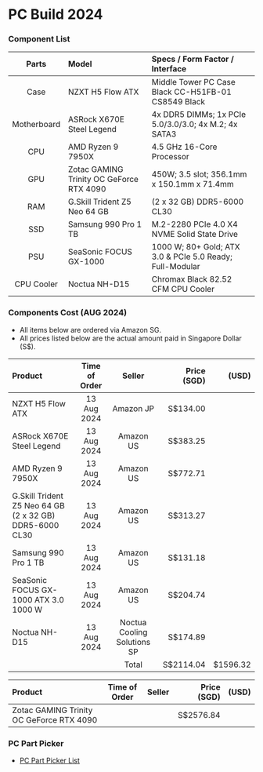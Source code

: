 # PC Build 2024

### Component List

|    Parts    | Model                                    | Specs / Form Factor / Interface                          |
| :---------: | :--------------------------------------- | :------------------------------------------------------- |
|    Case     | NZXT H5 Flow ATX                         | Middle Tower PC Case Black CC-H51FB-01 CS8549 Black      |
| Motherboard | ASRock X670E Steel Legend                | 4x DDR5 DIMMs; 1x PCIe 5.0/3.0/3.0; 4x M.2; 4x SATA3     |
|     CPU     | AMD Ryzen 9 7950X                        | 4.5 GHz 16-Core Processor                                |
|     GPU     | Zotac GAMING Trinity OC GeForce RTX 4090 | 450W; 3.5 slot; 356.1mm x 150.1mm x 71.4mm               |
|     RAM     | G.Skill Trident Z5 Neo 64 GB             | (2 x 32 GB) DDR5-6000 CL30                               |
|     SSD     | Samsung 990 Pro 1 TB                     | M.2-2280 PCIe 4.0 X4 NVME Solid State Drive              |
|     PSU     | SeaSonic FOCUS GX-1000                   | 1000 W; 80+ Gold; ATX 3.0 & PCIe 5.0 Ready; Full-Modular |
| CPU Cooler  | Noctua NH-D15                            | Chromax Black 82.52 CFM CPU Cooler                       |

### Components Cost (AUG 2024)

-   All items below are ordered via Amazon SG.
-   All prices listed below are the actual amount paid in Singapore Dollar (S$).

| Product                                                 | Time of Order |           Seller            | Price (SGD) |    (USD) |
| :------------------------------------------------------ | :-----------: | :-------------------------: | ----------: | -------: |
| NZXT H5 Flow ATX                                        |  13 Aug 2024  |          Amazon JP          |    S$134.00 |          |
| ASRock X670E Steel Legend                               |  13 Aug 2024  |          Amazon US          |    S$383.25 |          |
| AMD Ryzen 9 7950X                                       |  13 Aug 2024  |          Amazon US          |    S$772.71 |          |
| G.Skill Trident Z5 Neo 64 GB (2 x 32 GB) DDR5-6000 CL30 |  13 Aug 2024  |          Amazon US          |    S$313.27 |          |
| Samsung 990 Pro 1 TB                                    |  13 Aug 2024  |          Amazon US          |    S$131.18 |          |
| SeaSonic FOCUS GX-1000 ATX 3.0 1000 W                   |  13 Aug 2024  |          Amazon US          |    S$204.74 |          |
| Noctua NH-D15                                           |  13 Aug 2024  | Noctua Cooling Solutions SP |    S$174.89 |          |
|                                                         |               |            Total            |   S$2114.04 | $1596.32 |

| Product                                  | Time of Order | Seller | Price (SGD) | (USD) |
| :--------------------------------------- | :-----------: | :----: | ----------: | ----: |
| Zotac GAMING Trinity OC GeForce RTX 4090 |               |        |   S$2576.84 |       |

### PC Part Picker

-   [PC Part Picker List](https://pcpartpicker.com/list/rNx7KX)
